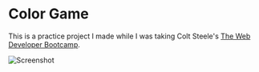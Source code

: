 # Color Game
This is a practice project I made while I was taking Colt Steele's [The Web Developer Bootcamp](https://www.udemy.com/the-web-developer-bootcamp/).

![Screenshot](https://i.imgur.com/FtMR9hF.png "Screenshot")